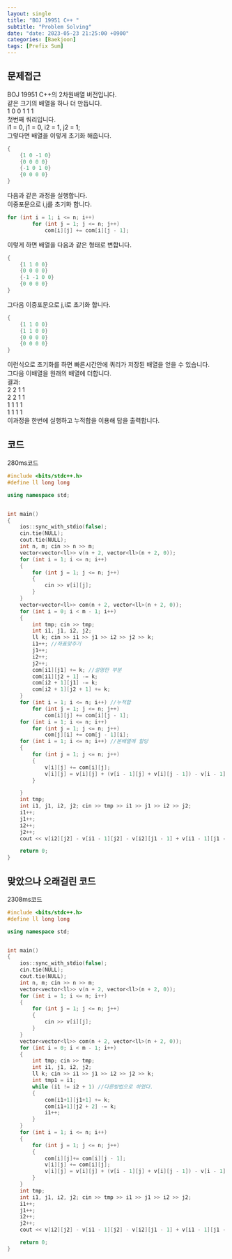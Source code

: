 ```yaml
---
layout: single
title: "BOJ 19951 C++ "
subtitle: "Problem Solving"
date: "date: 2023-05-23 21:25:00 +0900"
categories: [Baekjoon]
tags: [Prefix Sum]
--- 
```

## 문제접근
BOJ 19951 C++의 2차원배열 버전입니다.  
같은 크기의 배열을 하나 더 만듭니다.  
1 0 0 1 1 1  
첫번째 쿼리입니다.  
i1 = 0, j1 = 0, i2 = 1, j2 = 1;  
그렇다면 배열을 이렇게 초기화 해줍니다.  
```c++
{
    {1 0 -1 0}
    {0 0 0 0}
    {-1 0 1 0}
    {0 0 0 0}
}
```
다음과 같은 과정을 실행합니다.  
이중포문으로 i,j를 초기화 합니다.
```c++
for (int i = 1; i <= n; i++)
		for (int j = 1; j <= n; j++)
			com[i][j] += com[i][j - 1];
```
이렇게 하면 배열을 다음과 같은 형태로 변합니다.
```c++
{
    {1 1 0 0}
    {0 0 0 0}
    {-1 -1 0 0}
    {0 0 0 0}
}
```
그다음 이중포문으로 j,i로 초기화 합니다.
```c++
{
    {1 1 0 0}
    {1 1 0 0}
    {0 0 0 0}
    {0 0 0 0}
}
```
이런식으로 초기화를 하면 빠른시간안에 쿼리가 저장된 배열을 얻을 수 있습니다.  
그다음 이배열을 원래의 배열에 더합니다.  
결과:  
2 2 1 1  
2 2 1 1  
1 1 1 1  
1 1 1 1  
이과정을 한번에 실행하고 누적합을 이용해 답을 출력합니다.
## 코드
280ms코드
```c++
#include <bits/stdc++.h> 
#define ll long long

using namespace std;


int main()
{
	ios::sync_with_stdio(false);
	cin.tie(NULL);
	cout.tie(NULL);
	int n, m; cin >> n >> m;
	vector<vector<ll>> v(n + 2, vector<ll>(n + 2, 0));
	for (int i = 1; i <= n; i++)
	{
		for (int j = 1; j <= n; j++)
		{
			cin >> v[i][j];
		}
	}
	vector<vector<ll>> com(n + 2, vector<ll>(n + 2, 0));
	for (int i = 0; i < m - 1; i++)
	{
		int tmp; cin >> tmp;
		int i1, j1, i2, j2;
		ll k; cin >> i1 >> j1 >> i2 >> j2 >> k;
		i1++; //좌표맞추기
		j1++;
		i2++;
		j2++;
		com[i1][j1] += k; //설명한 부분
		com[i1][j2 + 1] -= k;
		com[i2 + 1][j1] -= k;
		com[i2 + 1][j2 + 1] += k;
	}
	for (int i = 1; i <= n; i++) //누적합
		for (int j = 1; j <= n; j++)
			com[i][j] += com[i][j - 1];
	for (int i = 1; i <= n; i++)
		for (int j = 1; j <= n; j++)
			com[j][i] += com[j - 1][i];
	for (int i = 1; i <= n; i++) //본배열에 할당
	{
		for (int j = 1; j <= n; j++)
		{
			v[i][j] += com[i][j];
			v[i][j] = v[i][j] + (v[i - 1][j] + v[i][j - 1]) - v[i - 1][j - 1];
		}

	}
	int tmp;
	int i1, j1, i2, j2; cin >> tmp >> i1 >> j1 >> i2 >> j2;
	i1++;
	j1++;
	i2++;
	j2++;
	cout << v[i2][j2] - v[i1 - 1][j2] - v[i2][j1 - 1] + v[i1 - 1][j1 - 1];

	return 0;
}
```
## 맞았으나 오래걸린 코드
2308ms코드
```c++
#include <bits/stdc++.h> 
#define ll long long

using namespace std;


int main()
{
	ios::sync_with_stdio(false);
	cin.tie(NULL);
	cout.tie(NULL);
	int n, m; cin >> n >> m;
	vector<vector<ll>> v(n + 2, vector<ll>(n + 2, 0));
	for (int i = 1; i <= n; i++)
	{
		for (int j = 1; j <= n; j++)
		{
			cin >> v[i][j];
		}
	}
	vector<vector<ll>> com(n + 2, vector<ll>(n + 2, 0));
	for (int i = 0; i < m - 1; i++)
	{
		int tmp; cin >> tmp;
		int i1, j1, i2, j2;
		ll k; cin >> i1 >> j1 >> i2 >> j2 >> k;
		int tmp1 = i1;
		while (i1 != i2 + 1) //다른방법으로 하였다.
		{
			com[i1+1][j1+1] += k;
			com[i1+1][j2 + 2] -= k;
			i1++;
		}
	}
	for (int i = 1; i <= n; i++)
	{
		for (int j = 1; j <= n; j++)
		{
			com[i][j]+= com[i][j - 1];
			v[i][j] += com[i][j];
			v[i][j] = v[i][j] + (v[i - 1][j] + v[i][j - 1]) - v[i - 1][j - 1];
		}
	}
	int tmp;
	int i1, j1, i2, j2; cin >> tmp >> i1 >> j1 >> i2 >> j2;
	i1++;
	j1++;
	i2++;
	j2++;
	cout << v[i2][j2] - v[i1 - 1][j2] - v[i2][j1 - 1] + v[i1 - 1][j1 - 1];

    return 0;
}
```